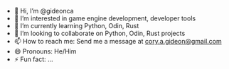 - 👋 Hi, I’m @gideonca
- 👀 I’m interested in game engine development, developer tools
- 🌱 I’m currently learning Python, Odin, Rust
- 💞️ I’m looking to collaborate on Python, Odin, Rust projects
- 📫 How to reach me: Send me a message at cory.a.gideon@gmail.com
- 😄 Pronouns: He/Him
- ⚡ Fun fact: ...

<!---
gideonca/gideonca is a ✨ special ✨ repository because its `README.md` (this file) appears on your GitHub profile.
You can click the Preview link to take a look at your changes.
--->
